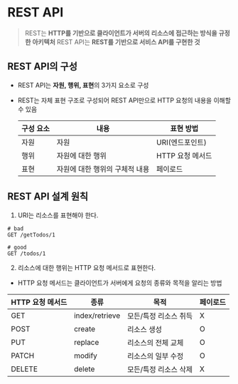 # REST API

> REST는 **HTTP를 기반으로 클라이언트가 서버의 리소스에 접근하는 방식을 규정한 아키텍처**
> REST API는 **REST를 기반으로 서비스 API를 구현한 것**

## REST API의 구성

- REST API는 **자원, 행위, 표현**의 3가지 요소로 구성
- REST는 자체 표현 구조로 구성되어 REST API만으로 HTTP 요청의 내용을 이해할 수 있음

  | 구성 요소 | 내용                           | 표현 방법        |
  | --------- | ------------------------------ | ---------------- |
  | 자원      | 자원                           | URI(엔드포인트)  |
  | 행위      | 자원에 대한 행위               | HTTP 요청 메서드 |
  | 표현      | 자원에 대한 행위의 구체적 내용 | 페이로드         |

## REST API 설계 원칙

1. URI는 리소스를 표현해야 한다.

```
# bad
GET /getTodos/1

# good
GET /todos/1
```

2. 리소스에 대한 행위는 HTTP 요청 메서드로 표현한다.

- HTTP 요청 메서드는 클라이언트가 서버에게 요청의 종류와 목적을 알리는 방법

| HTTP 요청 메서드 | 종류           | 목적                  | 페이로드 |
| ---------------- | -------------- | --------------------- | -------- |
| GET              | index/retrieve | 모든/특정 리소스 취득 | X        |
| POST             | create         | 리소스 생성           | O        |
| PUT              | replace        | 리소스의 전체 교체    | O        |
| PATCH            | modify         | 리소스의 일부 수정    | O        |
| DELETE           | delete         | 모든/특정 리소스 삭제 | X        |
